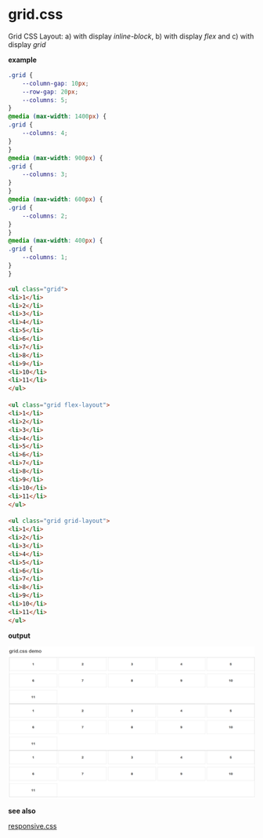 # grid.css

Grid CSS Layout: a) with display *inline-block*, b) with display *flex* and c) with display *grid*

**example**

```css
.grid {
    --column-gap: 10px;
    --row-gap: 20px;
    --columns: 5;
}
@media (max-width: 1400px) {
.grid {
    --columns: 4;
}
}
@media (max-width: 900px) {
.grid {
    --columns: 3;
}
}
@media (max-width: 600px) {
.grid {
    --columns: 2;
}
}
@media (max-width: 400px) {
.grid {
    --columns: 1;
}
}
```

```html
<ul class="grid">
<li>1</li>
<li>2</li>
<li>3</li>
<li>4</li>
<li>5</li>
<li>6</li>
<li>7</li>
<li>8</li>
<li>9</li>
<li>10</li>
<li>11</li>
</ul>

<ul class="grid flex-layout">
<li>1</li>
<li>2</li>
<li>3</li>
<li>4</li>
<li>5</li>
<li>6</li>
<li>7</li>
<li>8</li>
<li>9</li>
<li>10</li>
<li>11</li>
</ul>

<ul class="grid grid-layout">
<li>1</li>
<li>2</li>
<li>3</li>
<li>4</li>
<li>5</li>
<li>6</li>
<li>7</li>
<li>8</li>
<li>9</li>
<li>10</li>
<li>11</li>
</ul>
```

**output**

![demo test](/screenshot.png)

**see also**

[responsive.css](https://github.com/foo123/responsive.css)

